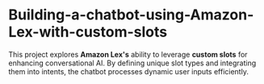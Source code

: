 # Building-a-chatbot-using-Amazon-Lex-with-custom-slots
This project explores **Amazon Lex's** ability to leverage **custom slots** for enhancing conversational AI. By defining unique slot types and integrating them into intents, the chatbot processes dynamic user inputs efficiently.
